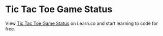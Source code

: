 # Tic Tac Toe Game Status
<p class='util--hide'>View <a href='https://learn.co/lessons/phrg-ttt-game-status'>Tic Tac Toe Game Status</a> on Learn.co and start learning to code for free.</p>
